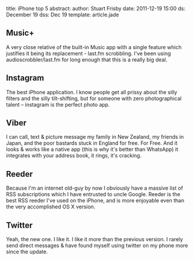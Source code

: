 title: iPhone top 5
abstract:
author: Stuart Frisby
date: 2011-12-19 15:00
ds: December 19
dss: Dec 19
template: article.jade

## Music+
A very close relative of the built-in Music app with a single feature which justifies it being its replacement - last.fm scrobbling. I've been using audioscrobbler/last.fm for long enough that this is a really big deal.

## Instagram
The best iPhone application. I know people get all prissy about the silly filters and the silly tilt-shifting, but for someone with zero photographical talent – instagram is the perfect photo app.

## Viber
I can call, text & picture message my family in New Zealand, my friends in Japan, and the poor bastards stuck in England for free. For Free. And it looks & works like a native app (this is why it's better than WhatsApp) it integrates with your address book, it rings, it's cracking.

## Reeder
Because I'm an internet old-guy by now I obviously have a massive list of RSS subscriptions which I have entrusted to uncle Google. Reeder is the best RSS reeder I've used on the iPhone, and is more enjoyable even than the very accomplished OS X version.

## Twitter
Yeah, the new one. I like it. I like it more than the previous version. I rarely send direct messages & have found myself using twitter on my phone more since the update.